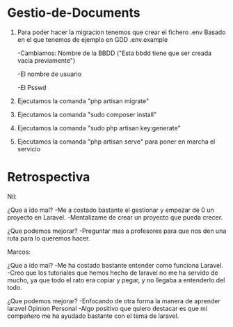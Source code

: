 # Gestio-de-Documents
1. Para poder hacer la migracion tenemos que crear el fichero .env Basado en el que tenemos de ejemplo en GDD .env.example

	-Cambiamos: Nombre de la BBDD ("Esta bbdd tiene que ser creada vacia previamente")

	-El nombre de usuario

	-El Psswd
    
2. Ejecutamos la comanda "php artisan migrate"
3. Ejecutamos la comanda "sudo composer install"
4. Ejecutamos la comanda "sudo php artisan key:generate"
5. Ejecutamos la comanda "php artisan serve" para poner en marcha el servicio

# Retrospectiva
Nil:

¿Que a ido mal?
    -Me a costado bastante el gestionar y empezar de 0 un proyecto en Laravel.
    -Mentalizame de crear un proyecto que pueda crecer.
    
¿Que podemos mejorar?
    -Preguntar mas a profesores para que nos den una ruta para lo queremos hacer.

Marcos:

¿Que a ido mal?
    -Me ha costado bastante entender como funciona Laravel.
    -Creo que los tutoriales que hemos hecho de laravel no me ha servido de mucho, ya que todo el rato era copiar y pegar, y no llegaba a entenderlo del todo.

¿Que podemos mejorar?
    -Enfocando de otra forma la manera de aprender laravel
Opinion Personal
	-Algo positivo que quiero destacar es que mi compañero me ha ayudado bastante con el tema de laravel.